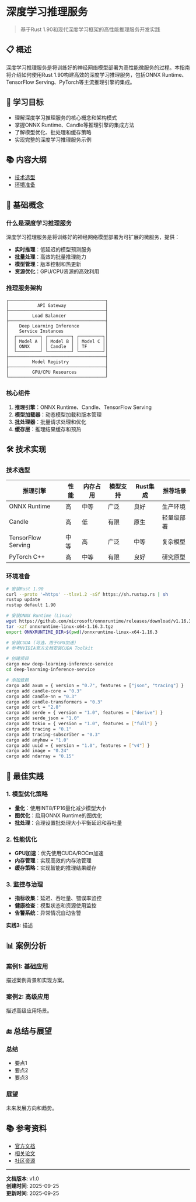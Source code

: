 ﻿# 深度学习推理服务

> 基于Rust 1.90和现代深度学习框架的高性能推理服务开发实践

## 📋 概述

深度学习推理服务是将训练好的神经网络模型部署为高性能微服务的过程。本指南将介绍如何使用Rust 1.90构建高效的深度学习推理服务，包括ONNX Runtime、TensorFlow Serving、PyTorch等主流推理引擎的集成。

## 🎯 学习目标

- 理解深度学习推理服务的核心概念和架构模式
- 掌握ONNX Runtime、Candle等推理引擎的集成方法
- 了解模型优化、批处理和缓存策略
- 实现完整的深度学习推理服务示例

## 📚 内容大纲

- [技术选型](#技术选型)
- [环境准备](#环境准备)

## 🔧 基础概念

### 什么是深度学习推理服务

深度学习推理服务是将训练好的神经网络模型部署为可扩展的微服务，提供：

- **实时推理**：低延迟的模型预测服务
- **批量处理**：高效的批量推理能力
- **模型管理**：版本控制和热更新
- **资源优化**：GPU/CPU资源的高效利用

### 推理服务架构

```text
┌─────────────────────────────────────┐
│           API Gateway               │
├─────────────────────────────────────┤
│         Load Balancer               │
├─────────────────────────────────────┤
│    Deep Learning Inference          │
│    Service Instances                │
│  ┌─────────┐ ┌─────────┐ ┌─────────┐│
│  │ Model A │ │ Model B │ │ Model C ││
│  │ ONNX    │ │ Candle  │ │ TF      ││
│  └─────────┘ └─────────┘ └─────────┘│
├─────────────────────────────────────┤
│         Model Registry              │
├─────────────────────────────────────┤
│         GPU/CPU Resources           │
└─────────────────────────────────────┘
```

### 核心组件

1. **推理引擎**：ONNX Runtime、Candle、TensorFlow Serving
2. **模型加载器**：动态模型加载和版本管理
3. **批处理器**：批量请求处理和优化
4. **缓存层**：推理结果缓存和预热

## 🛠️ 技术实现

### 技术选型

| 推理引擎 | 性能 | 内存占用 | 模型支持 | Rust集成 | 推荐场景 |
|---------|------|----------|----------|----------|----------|
| ONNX Runtime | 高 | 中等 | 广泛 | 良好 | 生产环境 |
| Candle | 高 | 低 | 有限 | 原生 | 轻量级部署 |
| TensorFlow Serving | 中等 | 高 | 广泛 | 中等 | 复杂模型 |
| PyTorch C++ | 高 | 中等 | 有限 | 良好 | 研究原型 |

### 环境准备

```bash
# 安装Rust 1.90
curl --proto '=https' --tlsv1.2 -sSf https://sh.rustup.rs | sh
rustup update
rustup default 1.90

# 安装ONNX Runtime (Linux)
wget https://github.com/microsoft/onnxruntime/releases/download/v1.16.3/onnxruntime-linux-x64-1.16.3.tgz
tar -xzf onnxruntime-linux-x64-1.16.3.tgz
export ONNXRUNTIME_DIR=$(pwd)/onnxruntime-linux-x64-1.16.3

# 安装CUDA (可选，用于GPU加速)
# 参考NVIDIA官方文档安装CUDA Toolkit

# 创建项目
cargo new deep-learning-inference-service
cd deep-learning-inference-service

# 添加依赖
cargo add axum = { version = "0.7", features = ["json", "tracing"] }
cargo add candle-core = "0.3"
cargo add candle-nn = "0.3"
cargo add candle-transformers = "0.3"
cargo add ort = "2.0"
cargo add serde = { version = "1.0", features = ["derive"] }
cargo add serde_json = "1.0"
cargo add tokio = { version = "1.0", features = ["full"] }
cargo add tracing = "0.1"
cargo add tracing-subscriber = "0.3"
cargo add anyhow = "1.0"
cargo add uuid = { version = "1.0", features = ["v4"] }
cargo add image = "0.24"
cargo add ndarray = "0.15"
```

## 📖 最佳实践

### 1. 模型优化策略

- **量化**：使用INT8/FP16量化减少模型大小
- **图优化**：启用ONNX Runtime的图优化
- **批处理**：合理设置批处理大小平衡延迟和吞吐量

### 2. 性能优化

- **GPU加速**：优先使用CUDA/ROCm加速
- **内存管理**：实现高效的内存池管理
- **缓存策略**：实现智能的推理结果缓存

### 3. 监控与治理

- **指标收集**：延迟、吞吐量、错误率监控
- **健康检查**：模型状态和资源使用监控
- **告警系统**：异常情况自动告警

**实践3**: 描述

## 📊 案例分析

### 案例1: 基础应用

描述案例背景和实现方案。

### 案例2: 高级应用

描述高级应用场景。

## 🔚 总结与展望

### 总结

- 要点1
- 要点2
- 要点3

### 展望

未来发展方向和趋势。

## 📚 参考资料

- [官方文档](https://example.com)
- [相关论文](https://example.com)
- [社区资源](https://example.com)

---

**文档版本**: v1.0  
**创建时间**: 2025-09-25  
**更新时间**: 2025-09-25
